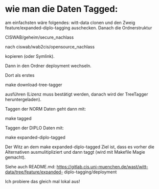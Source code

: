 # wie man die Daten Tagged:


am einfachsten wäre folgendes: witt-data clonen und den Zweig
feature/expanded-diplo-tagging auschecken. Danach die Ordnerstruktur

CISWAB/geheim/secure_nachlass

nach ciswab/wab2cis/opensource_nachlass

kopieren (oder Symlink).

Dann in den Ordner deployment wechseln.

Dort als erstes

make download-tree-tagger

ausführen (Lizenz muss bestätigt werden, danach wird der TreeTagger
heruntergeladen).

Taggen der NORM Daten geht dann mit:

make tagged


Taggen der DIPLO Daten mit:

make expanded-diplo-tagged

Der Witz an dem make expanded-diplo-tagged Ziel ist, dass es vorher die
Alternativen ausmulitipliziert und dann taggt (wird mit Makefile Magie
gemacht).

Siehe auch README.md:
https://gitlab.cis.uni-muenchen.de/wast/witt-data/tree/feature/expanded-
diplo-tagging/deployment


Ich probiere das gleich mal lokal aus!
